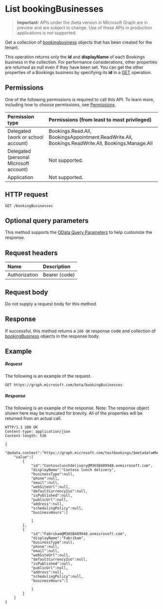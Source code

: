 # List bookingBusinesses

 > **Important:** APIs under the /beta version in Microsoft Graph are in preview and are subject to change. Use of these APIs in production applications is not supported.
 
Get a collection of [bookingbusiness](../resources/bookingbusiness.md) objects that has been created for the tenant. 

This operation returns only the **id** and **displayName** of each Bookings business in the collection. For performance considerations, other properties are _returned_ as null even if they have been set. You can get the other properties of a Bookings business by specifying its **id** in a [GET](bookingbusiness_get.md) operation.


## Permissions
One of the following permissions is required to call this API. To learn more, including how to choose permissions, see [Permissions](../../../concepts/permissions_reference.md).

|Permission type      | Permissions (from least to most privileged)              |
|:--------------------|:---------------------------------------------------------|
|Delegated (work or school account) |  Bookings.Read.All, BookingsAppointment.ReadWrite.All, Bookings.ReadWrite.All, Bookings.Manage.All   |
|Delegated (personal Microsoft account) | Not supported.   |
|Application | Not supported.  | 

## HTTP request
<!-- { "blockType": "ignored" } -->
```http
GET /bookingBusinesses
```
## Optional query parameters
This method supports the [OData Query Parameters](http://graph.microsoft.io/docs/overview/query_parameters) to help customize the response.

## Request headers
| Name      |Description|
|:----------|:----------|
| Authorization  | Bearer {code}|

## Request body
Do not supply a request body for this method.
## Response
If successful, this method returns a `200 OK` response code and collection of [bookingBusiness](../resources/bookingbusiness.md) objects in the response body.
## Example
##### Request
The following is an example of the request.
<!-- {
  "blockType": "request",
  "name": "get_bookingbusinesses"
}-->
```http
GET https://graph.microsoft.com/beta/bookingBusinesses
```
##### Response
The following is an example of the response. Note: The response object shown here may be truncated for brevity. All of the properties will be returned from an actual call.
<!-- {
  "blockType": "response",
  "truncated": true,
  "@odata.type": "microsoft.graph.bookingBusiness",
  "isCollection": true
} -->
```http
HTTP/1.1 200 OK
Content-type: application/json
Content-length: 526

{
    "@odata.context":"https://graph.microsoft.com/testbookings/$metadata#bookingBusinesses",
    "value":[
        {
            "id":"Contosolunchdelivery@M365B489948.onmicrosoft.com",
            "displayName":"Contoso lunch delivery",
            "businessType":null,
            "phone":null,
            "email":null,
            "webSiteUrl":null,
            "defaultCurrencyIso":null,
            "isPublished":null,
            "publicUrl":null,
            "address":null,
            "schedulingPolicy":null,
            "businessHours":[

            ]
        },
        {
            "id":"Fabrikam@M365B489948.onmicrosoft.com",
            "displayName":"Fabrikam",
            "businessType":null,
            "phone":null,
            "email":null,
            "webSiteUrl":null,
            "defaultCurrencyIso":null,
            "isPublished":null,
            "publicUrl":null,
            "address":null,
            "schedulingPolicy":null,
            "businessHours":[

            ]
        }
    ]
}
```

<!-- uuid: 8fcb5dbc-d5aa-4681-8e31-b001d5168d79
2015-10-25 14:57:30 UTC -->
<!-- {
  "type": "#page.annotation",
  "description": "List bookingBusinesses",
  "keywords": "",
  "section": "documentation",
  "tocPath": ""
}-->